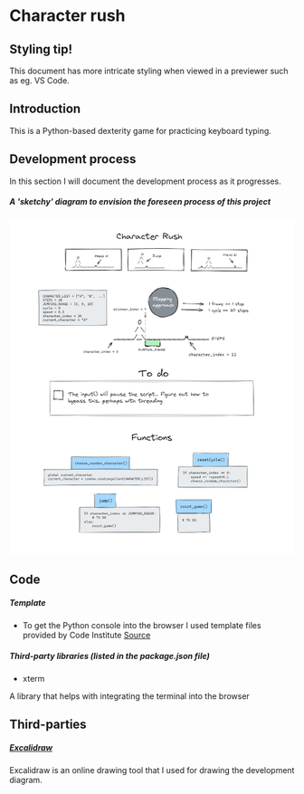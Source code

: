 <link rel="stylesheet" type="text/css" media="all" href="assets/css/readme.css" />

# Character rush

## Styling tip!

This document has more 
<span class="em">intricate styling</span> 
when viewed in a previewer such as eg. VS Code. 

## Introduction

This is a Python-based dexterity game for practicing keyboard typing.

## Development process

In this section I will document the development process as it progresses.

##### A 'sketchy' diagram to envision the foreseen process of this project  

![A 'sketchy' diagram of the foreseen development process](assets/images/readme/development_process/project_diagram_1.png "Project diagram")

## Code

##### Template
- To get the Python console into the browser I used template files provided by Code Institute 
[Source](https://github.com/Code-Institute-Solutions/love-sandwiches-p5-sourcecode/tree/master/05-deployment/01-deployment-part-1)

##### Third-party libraries <span class="in-line-hint">(listed in the package.json file)</span> 

- xterm 

A library that helps with integrating the terminal into the browser

## Third-parties

##### [Excalidraw](https://excalidraw.com/)

Excalidraw is an online drawing tool that I used for drawing the development diagram.


